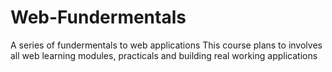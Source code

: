 # Web-Fundermentals
A series of fundermentals to web applications 
This course plans to involves all web learning modules, practicals and building real working applications